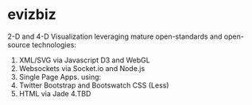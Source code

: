 evizbiz
=======

2-D and 4-D Visualization leveraging mature open-standards and open-source technologies:

1. XML/SVG via Javascript D3 and WebGL
2. Websockets via Socket.io and Node.js
3. Single Page Apps. using:
  1. Twitter Bootstrap and Bootswatch CSS (Less)
  2. HTML via Jade
4.TBD

